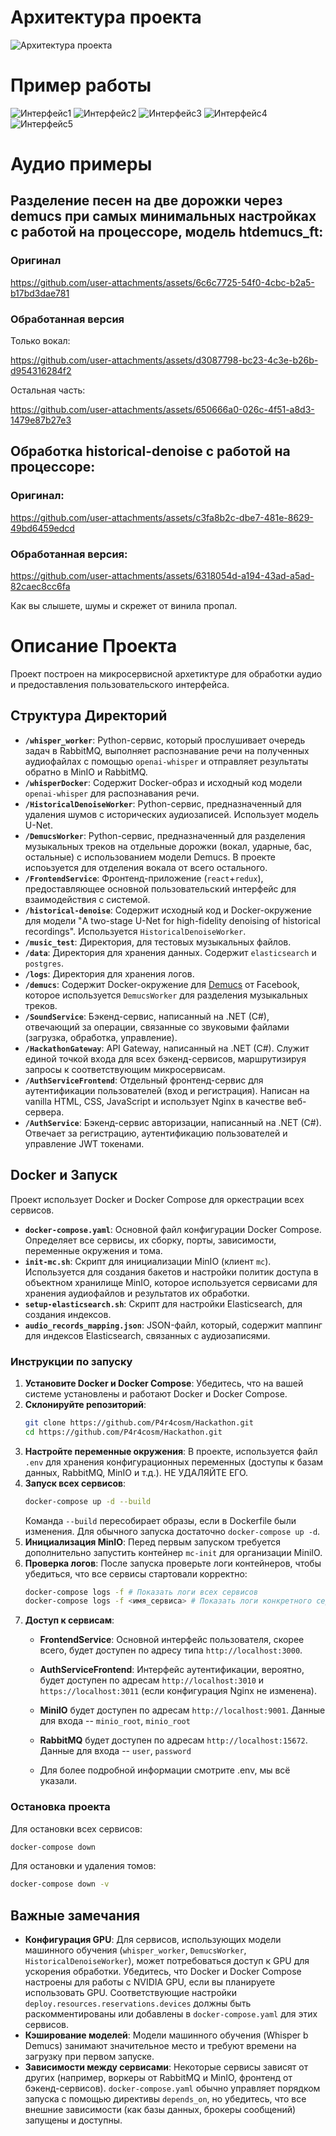 # Архитектура проекта
![Архитектура проекта](https://github.com/P4r4cosm/Hackathon/blob/ae217addc77ee62bfba7e17c96fbba8d5d90c421/photos/architecture.png)

# Пример работы
![Интерфейс1](https://github.com/P4r4cosm/Hackathon/blob/8bd55cb39a6f911339045de62bcd8680f7f6f82f/photos/1.jpg)
![Интерфейс2](https://github.com/P4r4cosm/Hackathon/blob/ae217addc77ee62bfba7e17c96fbba8d5d90c421/photos/2.jpg)
![Интерфейс3](https://github.com/P4r4cosm/Hackathon/blob/ae217addc77ee62bfba7e17c96fbba8d5d90c421/photos/3.jpg)
![Интерфейс4](https://github.com/P4r4cosm/Hackathon/blob/ae217addc77ee62bfba7e17c96fbba8d5d90c421/photos/4.jpg)
![Интерфейс5](https://github.com/P4r4cosm/Hackathon/blob/ae217addc77ee62bfba7e17c96fbba8d5d90c421/photos/5.jpg)

# Аудио примеры 

## Разделение песен на две дорожки через demucs при самых минимальных настройках с работой на процессоре, модель htdemucs_ft:

### Оригинал

https://github.com/user-attachments/assets/6c6c7725-54f0-4cbc-b2a5-b17bd3dae781

### Обработанная версия

Только вокал:

https://github.com/user-attachments/assets/d3087798-bc23-4c3e-b26b-d954316284f2

Остальная часть:

https://github.com/user-attachments/assets/650666a0-026c-4f51-a8d3-1479e87b27e3

## Обработка historical-denoise с работой на процессоре:

### Оригинал:

https://github.com/user-attachments/assets/c3fa8b2c-dbe7-481e-8629-49bd6459edcd

### Обработанная версия:

https://github.com/user-attachments/assets/6318054d-a194-43ad-a5ad-82caec8cc6fa

Как вы слышете, шумы и скрежет от винила пропал.

# Описание Проекта

Проект построен на микросервисной архетиктуре для обработки аудио и предоставления пользовательского интерфейса.

## Структура Директорий

*   **`/whisper_worker`**: Python-сервис, который прослушивает очередь задач в RabbitMQ, выполняет распознавание речи на полученных аудиофайлах с помощью `openai-whisper` и отправляет результаты обратно в MinIO и RabbitMQ.
*   **`/whisperDocker`**: Содержит Docker-образ и исходный код модели `openai-whisper` для распознавания речи.
*   **`/HistoricalDenoiseWorker`**: Python-сервис, предназначенный для удаления шумов с исторических аудиозаписей. Использует модель U-Net.
*   **`/DemucsWorker`**: Python-сервис, предназначенный для разделения музыкальных треков на отдельные дорожки (вокал, ударные, бас, остальные) с использованием модели Demucs. В проекте испоьзуется для отделения вокала от всего остального.
*   **`/FrontendService`**: Фронтенд-приложение (`react`+`redux`), предоставляющее основной пользовательский интерфейс для взаимодействия с системой.
*   **`/historical-denoise`**: Содержит исходный код и Docker-окружение для модели "A two-stage U-Net for high-fidelity denoising of historical recordings". Используется `HistoricalDenoiseWorker`.
*   **`/music_test`**: Директория, для тестовых музыкальных файлов.
*   **`/data`**: Директория для хранения данных. Содержит `elasticsearch` и `postgres`.
*   **`/logs`**: Директория для хранения логов.
*   **`/demucs`**: Содержит Docker-окружение для [Demucs](https://github.com/adefossez/demucs) от Facebook, которое используется `DemucsWorker` для разделения музыкальных треков.
*   **`/SoundService`**: Бэкенд-сервис, написанный на .NET (C#), отвечающий за операции, связанные со звуковыми файлами (загрузка, обработка, управление).
*   **`/HackathonGateway`**: API Gateway, написанный на .NET (C#). Служит единой точкой входа для всех бэкенд-сервисов, маршрутизируя запросы к соответствующим микросервисам.
*   **`/AuthServiceFrontend`**: Отдельный фронтенд-сервис для аутентификации пользователей (вход и регистрация). Написан на vanilla HTML, CSS, JavaScript и использует Nginx в качестве веб-сервера.
*   **`/AuthService`**: Бэкенд-сервис авторизации, написанный на .NET (C#). Отвечает за регистрацию, аутентификацию пользователей и управление JWT токенами.

## Docker и Запуск

Проект использует Docker и Docker Compose для оркестрации всех сервисов.

*   **`docker-compose.yaml`**: Основной файл конфигурации Docker Compose. Определяет все сервисы, их сборку, порты, зависимости, переменные окружения и тома.
*   **`init-mc.sh`**: Скрипт для инициализации MinIO (клиент `mc`). Используется для создания бакетов и настройки политик доступа в объектном хранилище MinIO, которое используется сервисами для хранения аудиофайлов и результатов их обработки.
*   **`setup-elasticsearch.sh`**: Скрипт для настройки Elasticsearch, для создания индексов.
*   **`audio_records_mapping.json`**: JSON-файл, который, содержит маппинг для индексов Elasticsearch, связанных с аудиозаписями.

### Инструкции по запуску

1.  **Установите Docker и Docker Compose**: Убедитесь, что на вашей системе установлены и работают Docker и Docker Compose.
2.  **Склонируйте репозиторий**:
    ```bash
    git clone https://github.com/P4r4cosm/Hackathon.git
    cd https://github.com/P4r4cosm/Hackathon.git
    ```
3.  **Настройте переменные окружения**: В проекте, используется файл `.env` для хранения конфигурационных переменных (доступы к базам данных, RabbitMQ, MinIO и т.д.). НЕ УДАЛЯЙТЕ ЕГО.
4.  **Запуск всех сервисов**:
    ```bash
    docker-compose up -d --build
    ```
    Команда `--build` пересобирает образы, если в Dockerfile были изменения. Для обычного запуска достаточно `docker-compose up -d`.
5.  **Инициализация MinIO**: Перед первым запуском требуется дополнительно запустить контейнер `mc-init` для организации MiniIO.
6.  **Проверка логов**: После запуска проверьте логи контейнеров, чтобы убедиться, что все сервисы стартовали корректно:
    ```bash
    docker-compose logs -f # Показать логи всех сервисов
    docker-compose logs -f <имя_сервиса> # Показать логи конкретного сервиса
    ```
7.  **Доступ к сервисам**:
    *   **FrontendService**: Основной интерфейс пользователя, скорее всего, будет доступен по адресу типа `http://localhost:3000`.
    *   **AuthServiceFrontend**: Интерфейс аутентификации, вероятно, будет доступен по адресам `http://localhost:3010` и `https://localhost:3011` (если конфигурация Nginx не изменена).
    *   **MiniIO** будет доступен по адресам `http://localhost:9001`. Данные для входа -- `minio_root`, `minio_root`
    * **RabbitMQ** будет доступен по адресам `http://localhost:15672`. Данные для входа -- `user`, `password`

    * Для более подробной информации смотрите .env, мы всё указали.

### Остановка проекта

Для остановки всех сервисов:

```bash
docker-compose down
```

Для остановки и удаления томов:

```bash
docker-compose down -v
```

## Важные замечания

*   **Конфигурация GPU**: Для сервисов, использующих модели машинного обучения (`whisper_worker`, `DemucsWorker`, `HistoricalDenoiseWorker`), может потребоваться доступ к GPU для ускорения обработки. Убедитесь, что Docker и Docker Compose настроены для работы с NVIDIA GPU, если вы планируете использовать GPU. Соответствующие настройки `deploy.resources.reservations.devices` должны быть раскомментированы или добавлены в `docker-compose.yaml` для этих сервисов.
*   **Кэширование моделей**: Модели машинного обучения (Whisper b Demucs) занимают значительное место и требуют времени на загрузку при первом запуске.
*   **Зависимости между сервисами**: Некоторые сервисы зависят от других (например, воркеры от RabbitMQ и MinIO, фронтенд от бэкенд-сервисов). `docker-compose.yaml` обычно управляет порядком запуска с помощью директивы `depends_on`, но убедитесь, что все внешние зависимости (как базы данных, брокеры сообщений) запущены и доступны.

